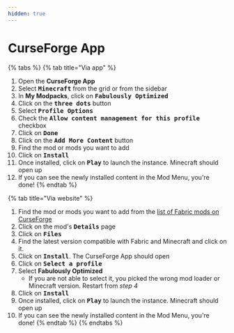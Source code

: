 ```yaml
---
hidden: true
---
```


# CurseForge App

{% tabs %}
{% tab title="Via app" %}
1. Open the **CurseForge App**
2. Select <kbd>**Minecraft**</kbd> from the grid or from the sidebar
3. In **My Modpacks**, click on <kbd>**Fabulously Optimized**</kbd>
4. Click on the <kbd>**three dots**</kbd> button
5. Select <kbd>**Profile Options**</kbd>
6. Check the <kbd>**Allow content management for this profile**</kbd> checkbox
7. Click on <kbd>**Done**</kbd>
8. Click on the <kbd>**Add More Content**</kbd> button
9. Find the mod or mods you want to add
10. Click on <kbd>**Install**</kbd>
11. Once installed, click on <kbd>**Play**</kbd> to launch the instance. Minecraft should open up
12. If you can see the newly installed content in the Mod Menu, you're done!
{% endtab %}

{% tab title="Via website" %}
1. Find the mod or mods you want to add from the [list of Fabric mods on CurseForge](https://www.curseforge.com/minecraft/search?gameVersionTypeId=4)
2. Click on the mod's <kbd>**Details**</kbd> page
3. Click on <kbd>**Files**</kbd>
4. Find the latest version compatible with Fabric and Minecraft and click on it.
5. Click on <kbd>**Install**</kbd>. The CurseForge App should open
6. Click on <kbd>**Select a profile**</kbd>
7. Select **Fabulously Optimized**
   * If you are not able to select it, you picked the wrong mod loader or Minecraft version. Restart from _step 4_
8. Click on <kbd>**Install**</kbd>
9. Once installed, click on <kbd>**Play**</kbd> to launch the instance. Minecraft should open up
10. If you can see the newly installed content in the Mod Menu, you're done!
{% endtab %}
{% endtabs %}
